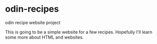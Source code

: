 # odin-recipes
odin recipe website project

This is going to be a simple website for a few recipes. 
Hopefully I'll learn some more about HTML and websites.
